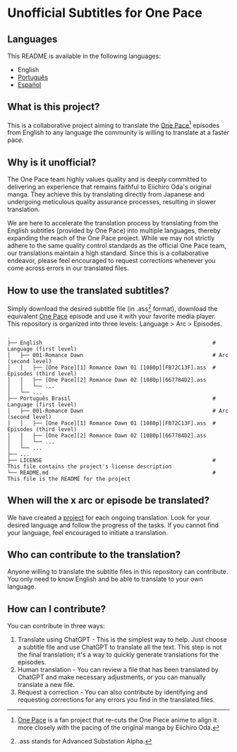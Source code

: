 # Unofficial Subtitles for One Pace

## Languages
This README is available in the following languages:
- English
- [Português](https://github.com/onepace-community-translation/subtitles/blob/main/readme-translations/portugues-readme.md)
- [Español](https://github.com/onepace-community-translation/subtitles/blob/main/readme-translations/español-readme.md)

## What is this project?
This is a collaborative project aiming to translate the [One Pace](https://onepace.net/)[^1] episodes from English to any language the community is willing to translate at a faster pace.

[^1]: [One Pace](https://onepace.net/) is a fan project that re-cuts the One Piece anime to align it more closely with the pacing of the original manga by Eiichiro Oda.

## Why is it unofficial?
The One Pace team highly values quality and is deeply committed to delivering an experience that remains faithful to Eiichiro Oda's original manga. They achieve this by translating directly from Japanese and undergoing meticulous quality assurance processes, resulting in slower translation.

We are here to accelerate the translation process by translating from the English subtitles (provided by One Pace) into multiple languages, thereby expanding the reach of the One Pace project. While we may not strictly adhere to the same quality control standards as the official One Pace team, our translations maintain a high standard. Since this is a collaborative endeavor, please feel encouraged to request corrections whenever you come across errors in our translated files.

## How to use the translated subtitles?
Simply download the desired subtitle file (in .ass[^2] format), download the equivalent [One Pace](https://onepace.net/) episode and use it with your favorite media player. This repository is organized into three levels: Language > Arc > Episodes.

    .
    ├── English                                                      # Language (first level)
    │   ├── 001-Romance Dawn                                         # Arc      (second level)
    │   │   ├── [One Pace][1] Romance Dawn 01 [1080p][FB72C13F].ass  # Episodes (third level)
    │   │   ├── [One Pace][2] Romance Dawn 02 [1080p][667784D2].ass
    │   │   └── ...
    │   └── ...
    ├── Português Brasil                                             # Language (first level)
    │   ├── 001-Romance Dawn                                         # Arc      (second level)
    │   │   ├── [One Pace][1] Romance Dawn 01 [1080p][FB72C13F].ass  # Episodes (third level)
    │   │   ├── [One Pace][2] Romance Dawn 02 [1080p][667784D2].ass
    │   │   └── ...
    │   └── ...
    ├── ...
    ├── LICENSE                                                      # This file contains the project's license description
    └── README.md                                                    # This file is the README for the project

[^2]: .ass stands for Advanced Substation Alpha.

## When will the x arc or episode be translated?
We have created a [project](https://github.com/onepace-community-translation/subtitles/projects) for each ongoing translation. Look for your desired language and follow the progress of the tasks. If you cannot find your language, feel encouraged to initiate a translation.

## Who can contribute to the translation?
Anyone willing to translate the subtitle files in this repository can contribute. You only need to know English and be able to translate to your own language.

## How can I contribute?
You can contribute in three ways:
1. Translate using ChatGPT - This is the simplest way to help. Just choose a subtitle file and use ChatGPT to translate all the text. This step is not the final translation; it's a way to quickly generate translations for the episodes.
2. Human translation - You can review a file that has been translated by ChatGPT and make necessary adjustments, or you can manually translate a new file.
3. Request a correction - You can also contribute by identifying and requesting corrections for any errors you find in the translated files.
